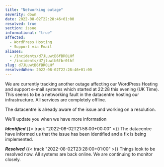 ```yaml
---
title: "Networking outage"
severity: down
date: 2022-08-02T22:28:46+01:00
resolved: true
section: issue
informational: "true"
affected:
  - WordPress Hosting
  - Support via Email
aliases:
  - /incidents/d7JLuwtB6fBR0LHf
  - /incidents/d7jluwtb6fbr0lhf
slug: d7JLuwtB6fBR0LHf
resolvedWhen: 2022-08-02T22:28:46+01:00
---
```

We are currently tracking another outage affecting our WordPress Hosting and support e-mail systems which started at 22:28 this evening (UK Time). This seems to be a networking fault in the datacentre hosting our infrastructure. All services are completely offline.

The datacentre is already aware of the issue and working on a resolution. 

We'll update you when we have more information

***Identified*** {{< track "2022-08-02T21:58:00+00:00" >}}
The datacentre have informed us that the issue has been identified and a fix is being implemented.  


***Resolved*** {{< track "2022-08-02T23:28:00+01:00" >}}
Things look to be resolved now. All systems are back online. We are continuing to monitor closely.


